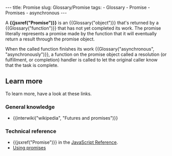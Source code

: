 --- title: Promise slug: Glossary/Promise tags: - Glossary - Promise - Promises - asynchronous ---

A **{{jsxref("Promise")}}** is an {{Glossary("object")}} that's returned by a {{Glossary("function")}} that has not yet completed its work. The promise literally represents a promise made by the function that it will eventually return a result through the promise object.

When the called function finishes its work {{Glossary("asynchronous", "asynchronously")}}, a function on the promise object called a resolution (or fulfillment, or completion) handler is called to let the original caller know that the task is complete.

Learn more
----------

To learn more, have a look at these links.

### General knowledge

-   {{interwiki("wikipedia", "Futures and promises")}}

### Technical reference

-   {{jsxref("Promise")}} in the [JavaScript Reference](/en-US/docs/Web/JavaScript/Reference).
-   [Using promises](/en-US/docs/Web/JavaScript/Guide/Using_promises)
